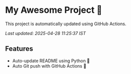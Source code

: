 # My Awesome Project 🚀

This project is automatically updated using GitHub Actions.

_Last updated: 2025-04-28 11:25:37 IST_

## Features
- Auto-update README using Python 🐍
- Auto Git push with GitHub Actions 🤖

